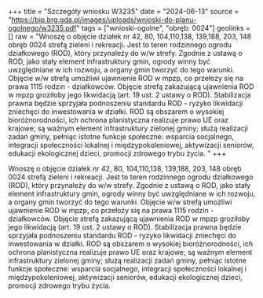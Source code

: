 +++
title = "Szczegóły wniosku W3235"
date = "2024-06-13"
source = "https://bip.brg.gda.pl/images/uploads/wnioski-do-planu-ogolnego/w3235.pdf"
tags = ["wnioski-ogolne", "obręb: 0024"]
geolinks = []
raw = "Wnoszę o objęcie działek nr 42, 80, 104,110,138, 139,188, 203, 148 obręb 0024 strefą zieleni i rekreacji. Jest to teren rodzinnego ogrodu działkowego (ROD), który przynależy do w/w strefy. Zgodnie z ustawą o ROD, jako stały element infrastruktury gmin, ogrody winny być uwzględniane w ich rozwoju, a organy gmin tworzyć do tego warunki. Objęcie w/w strefą umożliwi ujawnienie ROD w mpzp, co przełoży się na prawa 1115 rodzin - działkowców. Objęcie strefą zakazującą ujawnienia ROD w mpzp groziłoby jego likwidacją (art. 19 ust. 2 ustawy o ROD). Stabilizacja prawna będzie sprzyjała podnoszeniu standardu ROD - ryzyko likwidacji zniechęci do inwestowania w działki. ROD są obszarem o wysokiej bioróżnorodności, ich ochrona planistyczna realizuje prawo UE oraz krajowe; są ważnym element infrastruktury zielonej gminy; służą realizacji zadań gminy, pełniąc istotne funkcje społeczne: wsparcia socjalnego, integracji społeczności lokalnej i międzypokoleniowej, aktywizacji seniorów, edukacji ekologicznej dzieci, promocji zdrowego trybu życia. "
+++

Wnoszę o objęcie działek nr 42, 80, 104,110,138, 139,188, 203, 148 obręb 0024 strefą zieleni i
rekreacji. Jest to teren rodzinnego ogrodu działkowego (ROD), który przynależy do w/w strefy. Zgodnie
z ustawą o ROD, jako stały element infrastruktury gmin, ogrody winny być uwzględniane w ich
rozwoju, a organy gmin tworzyć do tego warunki. Objęcie w/w strefą umożliwi ujawnienie ROD w mpzp,
co przełoży się na prawa 1115 rodzin - działkowców. Objęcie strefą zakazującą ujawnienia ROD w mpzp
groziłoby jego likwidacją (art. 19 ust. 2 ustawy o ROD). Stabilizacja prawna będzie sprzyjała
podnoszeniu standardu ROD - ryzyko likwidacji zniechęci do inwestowania w działki. ROD są
obszarem o wysokiej bioróżnorodności, ich ochrona planistyczna realizuje prawo UE oraz krajowe; są
ważnym element infrastruktury zielonej gminy; służą realizacji zadań gminy, pełniąc istotne funkcje
społeczne: wsparcia socjalnego, integracji społeczności lokalnej i międzypokoleniowej, aktywizacji
seniorów, edukacji ekologicznej dzieci, promocji zdrowego trybu życia.



